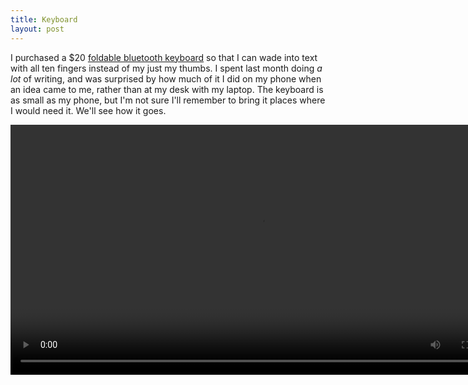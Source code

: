 ```yaml
---
title: Keyboard
layout: post
---
```


I purchased a $20 [foldable bluetooth
keyboard](https://www.desertcart.us/products/177891982-mini-bluetooth-keyboard-mini-wireless-foldable-keyboard-usb-rechargeable-bluetooth-keyboard-portable-pocket-size-compatible-with-mac-i-os-windows-android-smartphones-tablets-laptops-and-more)
so that I can wade into text with all ten fingers instead of my just my thumbs.
I spent last month doing *a lot* of writing, and was surprised by how much of it
I did on my phone when an idea came to me, rather than at my desk with my
laptop. The keyboard is as small as my phone, but I'm not sure I'll remember to
bring it places where I would need it. We'll see how it goes.

<video width=800 src="/videos/keyboard.mp4" controls />

